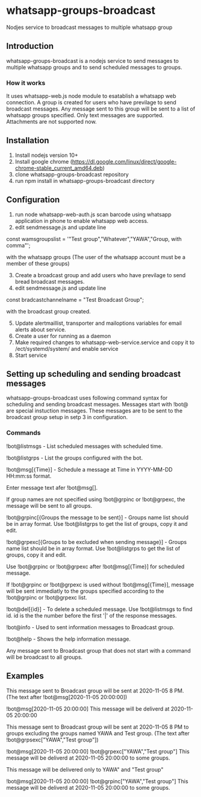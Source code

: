 # whatsapp-groups-broadcast
Nodjes service to broadcast messages to multiple whatsapp group

## Introduction
whatsapp-groups-broadcast is a nodejs service to send messages to multiple whatsapp groups and to send scheduled messages to groups.
### How it works
It uses whatsapp-web.js node module to esatablish a whatsapp web connection. A group is created for users who have previlage to send broadcast messages. Any message sent to this group will be sent to a list of whatsapp groups specified. Only text messages are supported. Attachments are not supported now.

## Installation
1. Install nodejs version 10+
2. Install google chrome (https://dl.google.com/linux/direct/google-chrome-stable_current_amd64.deb)
3. clone whatsapp-groups-broadcast repository
4. run npm install in whatsapp-groups-broadcast directory

## Configuration
1. run node  whatsapp-web-auth.js
   scan barcode using whatsapp application in phone to enable whatsapp web access.
2. edit sendmessage.js and update line 

const wamsgroupslist = '"Test group","Whatever","YAWA","Group, with comma"';  

with the whatsapp groups (The user of the whatsapp account must be a member of these groups)

3. Create a broadcast group and add users who have previlage to send bread broadcast messages.
4. edit sendmessage.js and update line

const bradcastchannelname = "Test Broadcast Group";

with the broadcast group created.

5. Update alertmaillist, transporter and mailoptions variables for email alerts about service.
6. Create a user for running as a daemon   
7. Make required changes to whatsapp-web-service.service and copy it to /ect/systemd/system/ and enable service
8. Start service

## Setting up scheduling and sending broadcast messages
whatsapp-groups-broadcast uses following command syntax for scheduling and sending broadcast messages. Messages start with !bot@ are special instuction messages. These messages are to be sent to the broadcast group setup in setp 3 in configuration.

### Commands

!bot@listmsgs - List scheduled messages with scheduled time.

!bot@listgrps - List the groups configured with the bot.

!bot@msg[{Time}] - Schedule a message at Time in YYYY-MM-DD HH:mm:ss format.
  
Enter message text afer !bot@msg[<Time>].
  
If group names are not specified using !bot@grpinc or !bot@grpexc, the message will be sent to all groups.

!bot@grpinc[{Groups the message to be sent}] - Groups name list should be in array format. Use !bot@listgrps to get the list of groups, copy it and edit.
  
!bot@grpexc[{Groups to be excluded when sending message}] - Groups name list should be in array format. Use !bot@listgrps to get the list of groups, copy it and edit.
  
Use !bot@grpinc or !bot@grpexc after !bot@msg[{Time}] for scheduled message.
  
If !bot@grpinc or !bot@grpexc is used without !bot@msg[{Time}], message will be sent immediatly to the groups specified according to the !bot@grpinc or !bot@grpexc list.
  
!bot@del[{id}] - To delete a scheduled message. Use !bot@listmsgs to find id. id is the the number before the first '|' of the response messages.

!bot@info - Used to sent information messages to Broadcast group.
  
!bot@help - Shows the help information message.

Any message sent to Broadcast group that does not start with a command will be broadcast to all groups.

## Examples
This message sent to Broadcast group will be sent at 2020-11-05 8 PM. (The text after !bot@msg[2020-11-05 20:00:00])

!bot@msg[2020-11-05 20:00:00]
This message will be deliverd at 2020-11-05 20:00:00

This message sent to Broadcast group will be sent at 2020-11-05 8 PM to groups excluding the groups named YAWA and Test group. (The text after !bot@grpsexc["YAWA","Test group"])

!bot@msg[2020-11-05 20:00:00]
!bot@grpexc["YAWA","Test group"]
This message will be deliverd at 2020-11-05 20:00:00 to some groups.

This message will be delivered only to YAWA" and "Test group"

!bot@msg[2020-11-05 20:00:00]
!bot@grpinc["YAWA","Test group"]
This message will be deliverd at 2020-11-05 20:00:00 to some groups.
